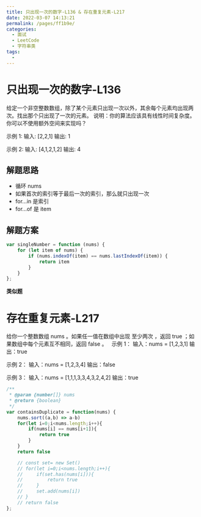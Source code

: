 ```yaml
---
title: 只出现一次的数字-L136 & 存在重复元素-L217
date: 2022-03-07 14:13:21
permalink: /pages/ff1b9e/
categories:
  - 面试
  - LeetCode
  - 字符串类
tags:
  - 
---
```


# 只出现一次的数字-L136

给定一个非空整数数组，除了某个元素只出现一次以外，其余每个元素均出现两次。找出那个只出现了一次的元素。
说明：你的算法应该具有线性时间复杂度。 你可以不使用额外空间来实现吗？

示例 1:
输入: [2,2,1]
输出: 1

示例 2:
输入: [4,1,2,1,2]
输出: 4
<!-- more -->

## 解题思路

- 循环 nums
- 如果首次的索引等于最后一次的索引，那么就只出现一次
- for...in 是索引
- for...of 是 item

## 解题方案

```js
var singleNumber = function (nums) {
    for (let item of nums) {
        if (nums.indexOf(item) == nums.lastIndexOf(item)) {
            return item
        }
    }
};
```

**类似题**

# 存在重复元素-L217

给你一个整数数组 nums 。如果任一值在数组中出现 至少两次 ，返回 true ；如果数组中每个元素互不相同，返回 false 。
 
示例 1：
输入：nums = [1,2,3,1]
输出：true

示例 2：
输入：nums = [1,2,3,4]
输出：false

示例 3：
输入：nums = [1,1,1,3,3,4,3,2,4,2]
输出：true

```js
/**
 * @param {number[]} nums
 * @return {boolean}
 */
var containsDuplicate = function(nums) {
    nums.sort((a,b) => a-b)
    for(let i=0;i<nums.length;i++){
        if(nums[i] == nums[i+1]){
            return true
        }
    }
    return false

    // const set= new Set()
    // for(let i=0;i<nums.length;i++){
    //     if(set.has(nums[i])){
    //         return true
    //     }
    //     set.add(nums[i])
    // }
    // return false
};
```